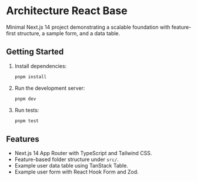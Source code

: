 # Architecture React Base

Minimal Next.js 14 project demonstrating a scalable foundation with feature-first structure, a sample form, and a data table.

## Getting Started

1. Install dependencies:
   ```bash
   pnpm install
   ```
2. Run the development server:
   ```bash
   pnpm dev
   ```
3. Run tests:
   ```bash
   pnpm test
   ```

## Features

- Next.js 14 App Router with TypeScript and Tailwind CSS.
- Feature-based folder structure under `src/`.
- Example user data table using TanStack Table.
- Example user form with React Hook Form and Zod.

